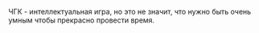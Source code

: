 ЧГК - интеллектуальная игра, но это не значит, что нужно быть очень умным чтобы прекрасно провести время. 